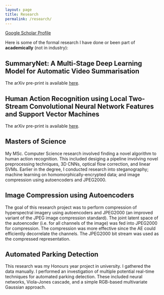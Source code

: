 ```yaml
---
layout: page
title: Research
permalink: /research/
---
```


[Google Scholar Profile](https://scholar.google.com/citations?user=4pN26AoAAAAJ&hl=en)

Here is some of the formal research I have done or been part of **academically** (not in industry):

## SummaryNet: A Multi-Stage Deep Learning Model for Automatic Video Summarisation

The arXiv pre-print is available [here](https://arxiv.org/pdf/2002.09424.pdf).

## Human Action Recognition using Local Two-Stream Convolutional Neural Network Features and Support Vector Machines

The arXiv pre-print is available [here](https://arxiv.org/pdf/2002.09423.pdf). 

## Masters of Science

My MSc. Computer Science research involved finding a novel algorithm to human action recognition. This included desiging a pipeline involving novel preprocessing techniques, 3D CNNs, optical flow correction, and linear SVMs. Earlier in the degree, I conducted research into steganography; machine learning on homomorphically-encrypted data; and image compression using autoencoders and JPEG2000.

## Image Compression using Autoencoders

The goal of this research project was to perform compression of hyperspectral imagery using autoencoders and JPEG2000 (an improved variant of the JPEG image compression standard). The joint latent space of the autoencoder (i.e. for all channels of the image) was fed into JPEG2000 for compression. The compression was more effective since the AE could efficiently decorrelate the channels. The JPEG2000 bit stream was used as the compressed representation. 

## Automated Parking Detection

This research was my Honours year project in university. I gathered the data manually. I performed an investigation of multiple potential real-time techniques for automated parking detection. These included neural networks, Viola-Jones cascade, and a simple RGB-based multivariate Gaussian approach.
